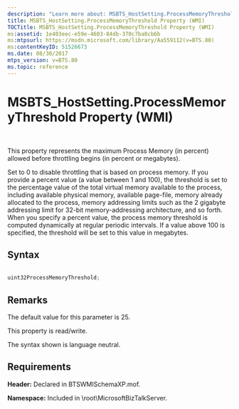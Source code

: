 ```yaml
---
description: "Learn more about: MSBTS_HostSetting.ProcessMemoryThreshold Property (WMI)"
title: MSBTS_HostSetting.ProcessMemoryThreshold Property (WMI)
TOCTitle: MSBTS_HostSetting.ProcessMemoryThreshold Property (WMI)
ms:assetid: 1e403eec-e59e-4603-84db-370c7ba8cb6b
ms:mtpsurl: https://msdn.microsoft.com/library/Aa559112(v=BTS.80)
ms:contentKeyID: 51526673
ms.date: 08/30/2017
mtps_version: v=BTS.80
ms.topic: reference
---
```


# MSBTS\_HostSetting.ProcessMemoryThreshold Property (WMI)

 

This property represents the maximum Process Memory (in percent) allowed before throttling begins (in percent or megabytes).

Set to 0 to disable throttling that is based on process memory. If you provide a percent value (a value between 1 and 100), the threshold is set to the percentage value of the total virtual memory available to the process, including available physical memory, available page-file, memory already allocated to the process, memory addressing limits such as the 2 gigabyte addressing limit for 32-bit memory-addressing architecture, and so forth. When you specify a percent value, the process memory threshold is computed dynamically at regular periodic intervals. If a value above 100 is specified, the threshold will be set to this value in megabytes.

## Syntax

```C#
  
uint32ProcessMemoryThreshold;  
```

## Remarks

The default value for this parameter is 25.

This property is read/write.

The syntax shown is language neutral.

## Requirements

**Header:** Declared in BTSWMISchemaXP.mof.

**Namespace:** Included in \\root\\MicrosoftBizTalkServer.

